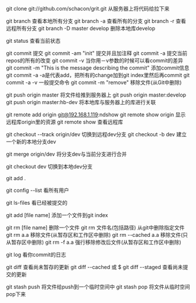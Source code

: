 git clone git://github.com/schacon/grit.git 从服务器上将代码给拉下来

git branch 查看本地所有分支
git branch -a 查看所有的分支
git branch -r 查看远程所有分支
git branch -D master develop 删除本地库develop

git status 查看当前状态 

git commit 提交 
git commit -am "init" 提交并且加注释 
git commit -a 提交当前repos的所有的改变
git commit -v 当你用－v参数的时候可以看commit的差异
git commit -m "This is the message describing the commit" 添加commit信息
git commit -a -a是代表add，把所有的change加到git index里然后再commit
git commit -a -v 一般提交命令
git commit -m "remove" 移除文件(从Git中删除)

git push origin master 将文件给推到服务器上 
git push origin master:develop
git push origin master:hb-dev 将本地库与服务器上的库进行关联

git remote add origin git@192.168.1.119:ndshow 
git remote show origin 显示远程库origin里的资源 
git remote show 查看远程库

git checkout --track origin/dev 切换到远程dev分支
git checkout -b dev 建立一个新的本地分支dev

git merge origin/dev 将分支dev与当前分支进行合并

git checkout dev 切换到本地dev分支

git add .

git config --list 看所有用户

git ls-files 看已经被提交的

git add [file name] 添加一个文件到git index

git rm [file name] 删除一个文件
git rm 文件名(包括路径) 从git中删除指定文件
git rm a.a 移除文件(从暂存区和工作区中删除)
git rm --cached a.a 移除文件(只从暂存区中删除)
git rm -f a.a 强行移除修改后文件(从暂存区和工作区中删除)

git log 看你commit的日志

git diff 查看尚未暂存的更新
git diff --cached 或 $ git diff --staged 查看尚未提交的更新

git stash push 将文件给push到一个临时空间中
git stash pop 将文件从临时空间pop下来
